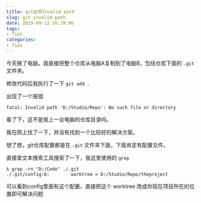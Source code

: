 ```yaml
---
title: git出现Invalid path
slug: git-invalid-path
date: 2019-09-12 16:39:00
tags:
- Tips
categories:
- Tips
---
```


今天换了电脑，我直接把整个仓库从电脑A复制到了电脑B，包括仓库下面的 `.git` 文件夹。

修改代码后我执行了一下 `git add .`

出现了一个报错

```
fatal: Invalid path 'D:/Studio/Repo': No such file or directory
```

看了下，这不是我上一台电脑的仓库目录吗。

我在网上找了一下，并没有找到一个比较好的解决方案。

想了想，git仓库配置都是在 `.git` 文件夹下面，下面肯定有配置文件。

直接拿文本搜索工具搜索了一下，我这里使用的 `grep`

```
λ grep -rn "D:/Code" ./.git
./.git/config:6:        worktree = D:/Studio/Repo/theproject
```

可以看到config里面有这个配置，直接把这个 worktree 改成你现在项目所在的位置即可解决问题
